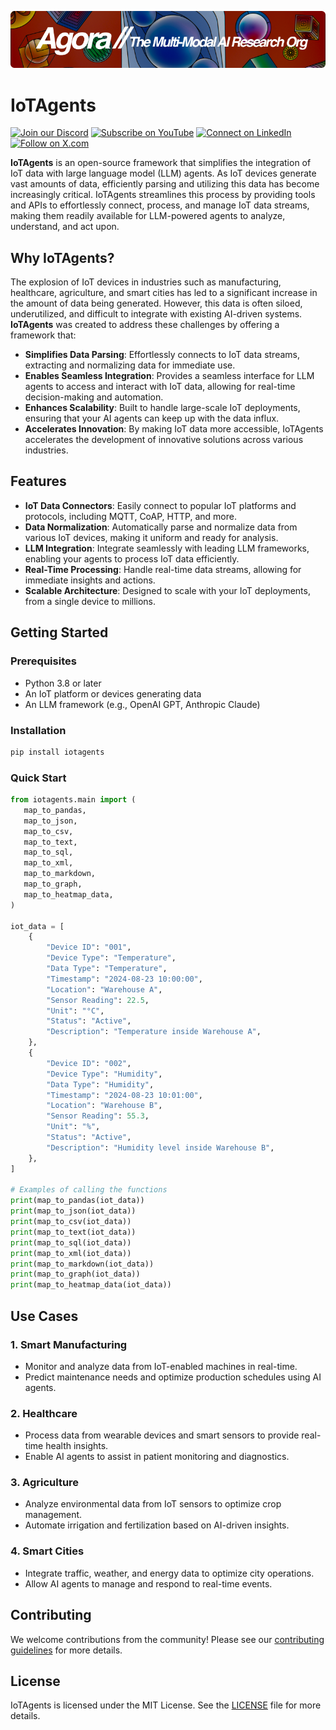 [![Multi-Modality](agorabanner.png)](https://discord.com/servers/agora-999382051935506503)

# **IoTAgents**
[![Join our Discord](https://img.shields.io/badge/Discord-Join%20our%20server-5865F2?style=for-the-badge&logo=discord&logoColor=white)](https://discord.gg/agora-999382051935506503) [![Subscribe on YouTube](https://img.shields.io/badge/YouTube-Subscribe-red?style=for-the-badge&logo=youtube&logoColor=white)](https://www.youtube.com/@kyegomez3242) [![Connect on LinkedIn](https://img.shields.io/badge/LinkedIn-Connect-blue?style=for-the-badge&logo=linkedin&logoColor=white)](https://www.linkedin.com/in/kye-g-38759a207/) [![Follow on X.com](https://img.shields.io/badge/X.com-Follow-1DA1F2?style=for-the-badge&logo=x&logoColor=white)](https://x.com/kyegomezb)


**IoTAgents** is an open-source framework that simplifies the integration of IoT data with large language model (LLM) agents. As IoT devices generate vast amounts of data, efficiently parsing and utilizing this data has become increasingly critical. IoTAgents streamlines this process by providing tools and APIs to effortlessly connect, process, and manage IoT data streams, making them readily available for LLM-powered agents to analyze, understand, and act upon.

## Why IoTAgents?

The explosion of IoT devices in industries such as manufacturing, healthcare, agriculture, and smart cities has led to a significant increase in the amount of data being generated. However, this data is often siloed, underutilized, and difficult to integrate with existing AI-driven systems. **IoTAgents** was created to address these challenges by offering a framework that:

- **Simplifies Data Parsing**: Effortlessly connects to IoT data streams, extracting and normalizing data for immediate use.
- **Enables Seamless Integration**: Provides a seamless interface for LLM agents to access and interact with IoT data, allowing for real-time decision-making and automation.
- **Enhances Scalability**: Built to handle large-scale IoT deployments, ensuring that your AI agents can keep up with the data influx.
- **Accelerates Innovation**: By making IoT data more accessible, IoTAgents accelerates the development of innovative solutions across various industries.

## Features

- **IoT Data Connectors**: Easily connect to popular IoT platforms and protocols, including MQTT, CoAP, HTTP, and more.
- **Data Normalization**: Automatically parse and normalize data from various IoT devices, making it uniform and ready for analysis.
- **LLM Integration**: Integrate seamlessly with leading LLM frameworks, enabling your agents to process IoT data efficiently.
- **Real-Time Processing**: Handle real-time data streams, allowing for immediate insights and actions.
- **Scalable Architecture**: Designed to scale with your IoT deployments, from a single device to millions.

## Getting Started

### Prerequisites

- Python 3.8 or later
- An IoT platform or devices generating data
- An LLM framework (e.g., OpenAI GPT, Anthropic Claude)

### Installation

```bash
pip install iotagents
```

### Quick Start

```python
from iotagents.main import (
   map_to_pandas,
   map_to_json,
   map_to_csv,
   map_to_text,
   map_to_sql,
   map_to_xml,
   map_to_markdown,
   map_to_graph,
   map_to_heatmap_data,
)

iot_data = [
    {
        "Device ID": "001",
        "Device Type": "Temperature",
        "Data Type": "Temperature",
        "Timestamp": "2024-08-23 10:00:00",
        "Location": "Warehouse A",
        "Sensor Reading": 22.5,
        "Unit": "°C",
        "Status": "Active",
        "Description": "Temperature inside Warehouse A",
    },
    {
        "Device ID": "002",
        "Device Type": "Humidity",
        "Data Type": "Humidity",
        "Timestamp": "2024-08-23 10:01:00",
        "Location": "Warehouse B",
        "Sensor Reading": 55.3,
        "Unit": "%",
        "Status": "Active",
        "Description": "Humidity level inside Warehouse B",
    },
]

# Examples of calling the functions
print(map_to_pandas(iot_data))
print(map_to_json(iot_data))
print(map_to_csv(iot_data))
print(map_to_text(iot_data))
print(map_to_sql(iot_data))
print(map_to_xml(iot_data))
print(map_to_markdown(iot_data))
print(map_to_graph(iot_data))
print(map_to_heatmap_data(iot_data))

```

## Use Cases

### 1. **Smart Manufacturing**
   - Monitor and analyze data from IoT-enabled machines in real-time.
   - Predict maintenance needs and optimize production schedules using AI agents.

### 2. **Healthcare**
   - Process data from wearable devices and smart sensors to provide real-time health insights.
   - Enable AI agents to assist in patient monitoring and diagnostics.

### 3. **Agriculture**
   - Analyze environmental data from IoT sensors to optimize crop management.
   - Automate irrigation and fertilization based on AI-driven insights.

### 4. **Smart Cities**
   - Integrate traffic, weather, and energy data to optimize city operations.
   - Allow AI agents to manage and respond to real-time events.



## Contributing

We welcome contributions from the community! Please see our [contributing guidelines](CONTRIBUTING.md) for more details.

## License

IoTAgents is licensed under the MIT License. See the [LICENSE](LICENSE) file for more details.
